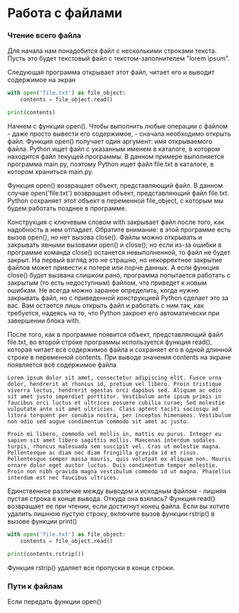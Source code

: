 # Работа с файлами

### Чтение всего файла

Для начала нам понадобится файл с несколькими строками текста. Пусть это будет текстовый файл с текстом-заполнителем "lorem ipsum".

Следующая программа открывает этот файл, читает его и выводит содержимое на экран

```python
with open('file.txt') as file_object:
    contents = file_object.read()

print(contents)
```

Начнем с функции open\(\). Чтобы выполнить любые операции с файлом - даже просто вывести его содержимое, - сначала необходимо открыть файл. Функция open\(\) получает один аргумент: имя открываемого файла. Python ищет файл с указанным именем в каталоге, в котором находится файл текущей программы. В данном примере выполняется программа main.py, поэтому Python ищет файл file.txt в каталоге, в котором храниться main.py.

Функция open\(\) возвращает объект, представляющий файл. В данном случае open\('file.txt'\) возвращает объект, представляющий файл file.txt. Python сохраняет этот объект в переменной file\_object, с которым мы будем работать позднее в программе.

Конструкция с ключевым словом with закрывает файл после того, как надобность в нем отпадает. Обратите внимание: в этой программе есть вызов open\(\), но нет вызова close\(\). Файлы можно открывать и закрывать явными вызовами open\(\) и close\(\); но если из-за ошибки в программе команда close\(\) останется невыполненной, то файл не будет закрыт. На первый взгляд это не страшно, но некорректное закрытие файлов может привести к потере или порче данных. А если функция close\(\) будет вызвана слишком рано, программа попытается работать с закрытым \(то есть недоступным\) файлом, что приведет к новым ошибкам. Не всегда можно заранее определить, когда нужно закрывать файл, но с приведенной конструкцией Python сделает это за вас. Вам остается лишь открыть файл и работать с ним так, как требуется, надеясь на то, что Python закроет его автоматически при завершении блока with.

После того, как в программе появится объект, представляющий файл file.txt, во второй строке программы используется функция read\(\), которая читает всё содержимое файла и сохраняет его в одной длинной строке в переменной contents. При выводе значения contents на экране появляется всё содержимое файла

```text
Lorem ipsum dolor sit amet, consectetur adipiscing elit. Fusce urna dolor, hendrerit at rhoncus id, pretium vel libero. Proin tristique viverra lectus, hendrerit egestas orci dapibus sed. Aliquam ac odio sit amet justo imperdiet porttitor. Vestibulum ante ipsum primis in faucibus orci luctus et ultrices posuere cubilia curae; Sed molestie vulputate ante sit amet ultricies. Class aptent taciti sociosqu ad litora torquent per conubia nostra, per inceptos himenaeos. Vestibulum non odio sed augue condimentum commodo sit amet ac justo.

Proin mi libero, commodo vel mollis in, mattis eu purus. Integer eu sapien sit amet libero sagittis mollis. Maecenas interdum sodales turpis, rhoncus malesuada sem suscipit vel. Cras ut molestie magna. Pellentesque ac diam nec diam fringilla gravida id et risus. Pellentesque semper massa mauris, quis volutpat ex aliquam non. Mauris ornare dolor eget auctor luctus. Duis condimentum tempor molestie. Proin non nibh gravida magna vestibulum commodo id ut magna. Phasellus interdum est nec faucibus ultrices.

```

Единственное различие между выводом и исходным файлом - лишняя пустая строка в конце вывода. Откуда она взялась? Функция read\(\) возвращает ее при чтении, если достигнут конец файла. Если вы хотите удалить лишнюю пустую строку, включите вызов функции rstrip\(\) в вызове функции print\(\)

```python
with open('file.txt') as file_object:
    contents = file_object.read()

print(contents.rstrip())
```

Функция rstrip\(\) удаляет все пропуски в конце строки.

### Пути к файлам

Если передать функции open\(\)

